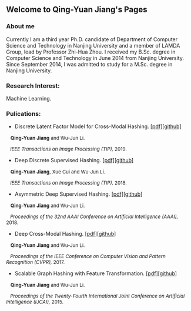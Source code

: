 ## Welcome to Qing-Yuan Jiang's Pages



### About me

Currently I am a third year Ph.D. candidate of Department of Computer Science and Technology in Nanjing University and a member of LAMDA Group, lead by Professor Zhi-Hua Zhou. I received my B.Sc. degree in Computer Science and Technology in June 2014 from Nanjing University. Since September 2014, I was admitted to study for a M.Sc. degree in Nanjing University.

### Research Interest:

Machine Learning.

### Pulications:

+ Discrete Latent Factor Model for Cross-Modal Hashing. [[pdf]]()[[github]](https://github.com/jiangqy/DLFH-TIP2019)

&nbsp;&nbsp;&nbsp;<font size=2><strong>Qing-Yuan Jiang</strong> and Wu-Jun Li.

&nbsp;&nbsp;&nbsp;<em>IEEE Transactions on Image Processing (TIP),</em> 2019.</font>

+ Deep Discrete Supervised Hashing. [[pdf]](https://ieeexplore.ieee.org/document/8432451/)[[github]](https://github.com/jiangqy/DDSH-TIP2018)

&nbsp;&nbsp;&nbsp;<font size=2><strong>Qing-Yuan Jiang</strong>, Xue Cui and Wu-Jun Li.

&nbsp;&nbsp;&nbsp;<em>IEEE Transactions on Image Processing (TIP),</em> 2018.</font>

+ Asymmetric Deep Supervised Hashing. [[pdf]](paper/AAAI18_ADSH.pdf)[[github]](https://github.com/jiangqy/ADSH-AAAI2018)

&nbsp;&nbsp;&nbsp;<font size=2><strong>Qing-Yuan Jiang</strong> and Wu-Jun Li.

&nbsp;&nbsp;&nbsp;<em>Proceedings of the 32nd AAAI Conference on Artificial Intelligence (AAAI),</em> 2018.</font>

+ Deep Cross-Modal Hashing. [[pdf]](paper/CVPR17_DCMH.pdf)[[github]](https://github.com/jiangqy/DCMH-CVPR2017)

&nbsp;&nbsp;&nbsp;<font size=2><strong>Qing-Yuan Jiang</strong> and Wu-Jun Li.

&nbsp;&nbsp;&nbsp;<em>Proceedings of the IEEE Conference on Computer Vision and Pattern Recognition (CVPR),</em> 2017.</font>

+ Scalable Graph Hashing with Feature Transformation. [[pdf]](paper/IJCAI15_SGH.pdf)[[github]](https://github.com/jiangqy/SGH-IJCAI2015)

&nbsp;&nbsp;&nbsp;<font size=2><strong>Qing-Yuan Jiang</strong> and Wu-Jun Li.

&nbsp;&nbsp;&nbsp;<em>Proceedings of the Twenty-Fourth International Joint Conference on Artificial Intelligence (IJCAI),</em> 2015.</font>
